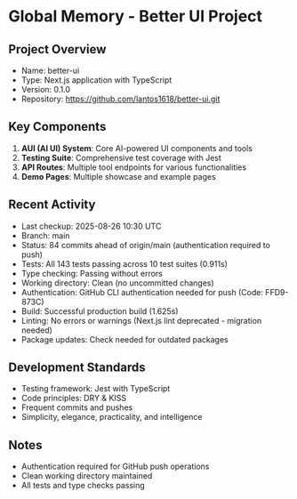 # Global Memory - Better UI Project

## Project Overview
- Name: better-ui
- Type: Next.js application with TypeScript
- Version: 0.1.0
- Repository: https://github.com/lantos1618/better-ui.git

## Key Components
1. **AUI (AI UI) System**: Core AI-powered UI components and tools
2. **Testing Suite**: Comprehensive test coverage with Jest
3. **API Routes**: Multiple tool endpoints for various functionalities
4. **Demo Pages**: Multiple showcase and example pages

## Recent Activity
- Last checkup: 2025-08-26 10:30 UTC
- Branch: main
- Status: 84 commits ahead of origin/main (authentication required to push)
- Tests: All 143 tests passing across 10 test suites (0.911s)
- Type checking: Passing without errors
- Working directory: Clean (no uncommitted changes)
- Authentication: GitHub CLI authentication needed for push (Code: FFD9-873C)
- Build: Successful production build (1.625s)
- Linting: No errors or warnings (Next.js lint deprecated - migration needed)
- Package updates: Check needed for outdated packages

## Development Standards
- Testing framework: Jest with TypeScript
- Code principles: DRY & KISS
- Frequent commits and pushes
- Simplicity, elegance, practicality, and intelligence

## Notes
- Authentication required for GitHub push operations
- Clean working directory maintained
- All tests and type checks passing